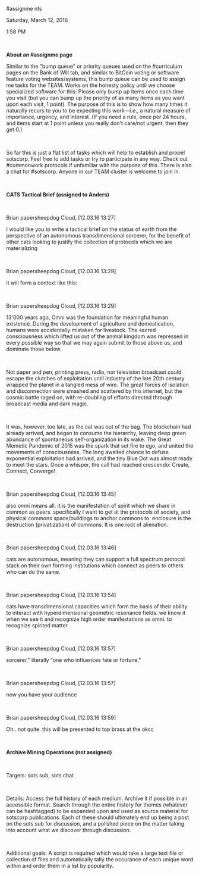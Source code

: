 \#assignme nts

Saturday, March 12, 2016

1:58 PM

 

**About an \#assignme page**

Similar to the "bump queue" or priority queues used on the \#curriculum pages on the Bank of Will tab, and similar to BitCoin voting or software feature voting websites/systems, this bump queue can be used to assign me tasks for the TEAM. Works on the honesty policy until we choose specialized software for this: Please only bump up items once each time you visit (but you can bump up the priority of as many items as you want upon each visit, 1 point). The purpose of this is to show how many times it naturally recurs to you to be expecting this work—i.e., a natural measure of importance, urgency, and interest. (If you need a rule, once per 24 hours, and items start at 1 point unless you really don't care/not urgent, then they get 0.)

 

So far this is just a flat list of tasks which will help to establish and propel sotscorp. Feel free to add tasks or try to participate in any way. Check out \#commonwork protocols if unfamiliar with the purpose of this. There is also a chat for \#sotscorp. Anyone in our TEAM cluster is welcome to join in.

 

**CATS Tactical Brief (assigned to Anders)**

 

Brian papersheepdog Cloud, \[12.03.16 13:27\]

I would like you to write a tactical brief on the status of earth from the perspective of an autonomous transdimensional sorcerer, for the benefit of other cats looking to justify the collection of protocols which we are materializing

 

Brian papersheepdog Cloud, \[12.03.16 13:29\]

it will form a context like this:

 

Brian papersheepdog Cloud, \[12.03.16 13:29\]

13'000 years ago, Omni was the foundation for meaningful human existence. During the development of agriculture and domestication, humans were accidentally mistaken for livestock. The sacred consciousness which lifted us out of the animal kingdom was repressed in every possible way so that we may again submit to those above us, and dominate those below.

 

Not paper and pen, printing press, radio, nor television broadcast could escape the clutches of exploitation until industry of the late 20th century wrapped the planet in a tangled mess of wire. The great forces of isolation and disconnection were smashed and scattered by this internet, but the cosmic battle raged on, with re-doubling of efforts directed through broadcast media and dark magic.

 

It was, however, too late, as the cat was out of the bag. The blockchain had already arrived, and began to consume the hierarchy, leaving deep green abundance of spontaneous self-organization in its wake. The Great Memetic Pandemic of 2015 was the spark that set fire to ego, and united the movements of consciousness. The long awaited chance to defuse exponential exploitation had arrived, and the tiny Blue Dot was almost ready to meet the stars. Once a whisper, the call had reached crescendo: Create, Connect, Converge!

 

Brian papersheepdog Cloud, \[12.03.16 13:45\]

also omni means all. it is the manifestation of spirit which we share in common as peers. specifically I want to get at the protocols of society, and physical commons space/buildings to anchor commons to. enclosure is the destruction (privatization) of commons. It is one root of alienation.

 

Brian papersheepdog Cloud, \[12.03.16 13:46\]

cats are autonomous, meaning they can support a full spectrum protocol stack on their own forming institutions which connect as peers to others who can do the same.

 

Brian papersheepdog Cloud, \[12.03.16 13:54\]

cats have transdimensional capacities which form the basis of their ability to interact with hyperdimensional geometric resonance fields. we know it when we see it and recognize high order manifestations as omni. to recognize spirited matter

 

Brian papersheepdog Cloud, \[12.03.16 13:57\]

sorcerer," literally "one who influences fate or fortune,"

 

Brian papersheepdog Cloud, \[12.03.16 13:57\]

now you have your audience

 

Brian papersheepdog Cloud, \[12.03.16 13:59\]

Oh.. not quite. this will be presented to top brass at the okcc

 

**Archive Mining Operations (not assigned)**

 

Targets: sots sub, sots chat

 

Details: Access the full history of each medium. Archive it if possible in an accessible format. Search through the entire history for themes (whatever can be hashtagged) to be expanded upon and used as source material for sotscorp publications. Each of these should ultimately end up being a post on the sots sub for discussion, and a polished piece on the matter taking into account what we discover through discussion.

 

Additional goals: A script is required which would take a large text file or collection of files and automatically tally the occurance of each unique word within and order them in a list by popularity.

 

